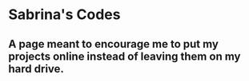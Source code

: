 # Sabrina's Codes

## A page meant to encourage me to put my projects online instead of leaving them on my hard drive.

